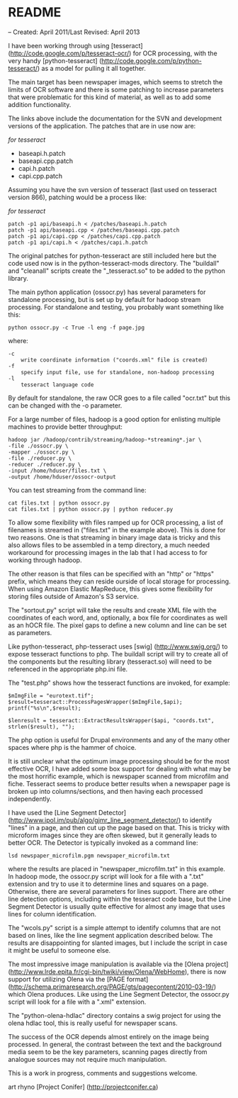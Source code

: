 README
======

– Created: April 2011/Last Revised: April 2013

I have been working through using [tesseract] (http://code.google.com/p/tesseract-ocr/)
for OCR processing, with the very handy [python-tesseract] 
(http://code.google.com/p/python-tesseract/) as a model for pulling it all together.

The main target has been newspaper images, which seems to stretch the limits of 
OCR software and there is some patching to increase parameters that
were problematic for this kind of material, as well as to add some addition
functionality.

The links above include the documentation for the SVN and development
versions of the application. The patches that are in use now are:

_for tesseract_
*   baseapi.h.patch
*   baseapi.cpp.patch
*   capi.h.patch
*   capi.cpp.patch

Assuming you have the svn version of tesseract (last used on tesseract 
version 866), patching would be a process like:

_for tesseract_

```
patch -p1 api/baseapi.h < /patches/baseapi.h.patch
patch -p1 api/baseapi.cpp < /patches/baseapi.cpp.patch
patch -p1 api/capi.cpp < /patches/capi.cpp.patch
patch -p1 api/capi.h < /patches/capi.h.patch
```

The original patches for python-tesseract are still included here but the
code used now is in the python-tesseract-mods directory. The "buildall"
and "cleanall" scripts create the "_tesseract.so" to be added to the
python library.

The main python application (ossocr.py) has several parameters for standalone
processing, but is set up by default for hadoop stream processing. For
standalone and testing, you probably want something like this:

```
python ossocr.py -c True -l eng -f page.jpg
```

where:

```
-c
    write coordinate information ("coords.xml" file is created)
-f
    specify input file, use for standalone, non-hadoop processing
-l
    tesseract language code
```

By default for standalone, the raw OCR goes to a file called "ocr.txt" 
but this can be changed with the -o parameter.

For a large number of files, hadoop is a good option for enlisting
multiple machines to provide better throughput:

```
hadoop jar /hadoop/contrib/streaming/hadoop-*streaming*.jar \
-file ./ossocr.py \
-mapper ./ossocr.py \
-file ./reducer.py \
-reducer ./reducer.py \
-input /home/hduser/files.txt \
-output /home/hduser/ossocr-output
```

You can test streaming from the command line:

```
cat files.txt | python ossocr.py
cat files.txt | python ossocr.py | python reducer.py
```

To allow some flexibility with files ramped up for OCR processing, a list of
filenames is streamed in ("files.txt" in the example above). This is done for
two reasons. One is that streaming in binary image data is tricky and this 
also allows files to be assembled in a temp directory, a much needed workaround
for processing images in the lab that I had access to for working through hadoop.

The other reason is that files can be specified with an "http" or "https"
prefix, which means they can reside ourside of local storage for processing. When
using Amazon Elastic MapReduce, this gives some flexibility for storing files
outside of Amazon's S3 service.

The "sortout.py" script will take the results and create XML file with
the coordinates of each word, and, optionally, a box file for coordinates as well 
as an hOCR file. The pixel gaps to define a new column and line can be set as 
parameters.

Like python-tesseract, php-tesseract uses [swig] (http://www.swig.org/) to
expose tesseract functions to php. The buildall script will 
try to create all of the components but the resulting library
(tesseract.so) will need to be referenced in the appropriate php.ini
file.

The "test.php" shows how the tesseract functions are invoked, for
example:

```
$mImgFile = "eurotext.tif";
$result=tesseract::ProcessPagesWrapper($mImgFile,$api);
printf("%s\n",$result);

$lenresult = tesseract::ExtractResultsWrapper($api, "coords.txt", strlen($result), "");
```

The php option is useful for Drupal environments and any of the many other spaces
where php is the hammer of choice.

It is still unclear what the optimum image processing should be for the most 
effective OCR, I have added some box support for dealing with what may be the 
most horrific example, which is newspaper scanned from microfilm and fiche. Tesseract 
seems to produce better results when a newspaper page is broken up into 
columns/sections, and then having each processed independently. 

I have used the [Line Segment Detector] 
(http://www.ipol.im/pub/algo/gjmr_line_segment_detector/)
to identify "lines" in a page, and then cut up the page based on that. This is 
tricky with microform images since they are often skewed, but it generally leads to 
better OCR. The Detector is typically invoked as a command line:

```
lsd newspaper_microfilm.pgm newspaper_microfilm.txt
```

where the results are placed in "newspaper_microfilm.txt" in this example. In 
hadoop mode, the ossocr.py script will look for a file with a ".txt" extension 
and try to use it to determine lines and squares on a page. Otherwise, there are 
several parameters for lines support. There are other line detection options, 
including within the tesseract code base, but the Line Segment Detector is usually 
quite effective for almost any image that uses lines for column identification. 

The "wcols.py" script is a simple attempt to identify columns that are not
based on lines, like the line segment application described below. The results
are disappointing for slanted images, but I include the script in case it
might be useful to someone else.

The most impressive image manipulation is available via the [Olena
project] (http://www.lrde.epita.fr/cgi-bin/twiki/view/Olena/WebHome), there
is now support for utilizing Olena via the [PAGE format] 
(http://schema.primaresearch.org/PAGE/gts/pagecontent/2010-03-19/) which
Olena produces. Like using the Line Segment Detector, the ossocr.py script
will look for a file with a ".xml" extension.

The "python-olena-hdlac" directory contains a swig project for using the olena
hdlac tool, this is really useful for newspaper scans.

The success of the OCR depends almost entirely on the image being processed. In
general, the contrast between the text and the background media seem to be the key
parameters, scanning pages directly from analogue sources may not require much
manipulation.

This is a work in progress, comments and suggestions welcome. 

art rhyno [Project Conifer] (http://projectconifer.ca)
